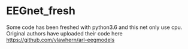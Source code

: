 # EEGnet_fresh
Some code has been freshed with python3.6 and this net only use cpu. 
Original authors have uploaded their code here https://github.com/vlawhern/arl-eegmodels
